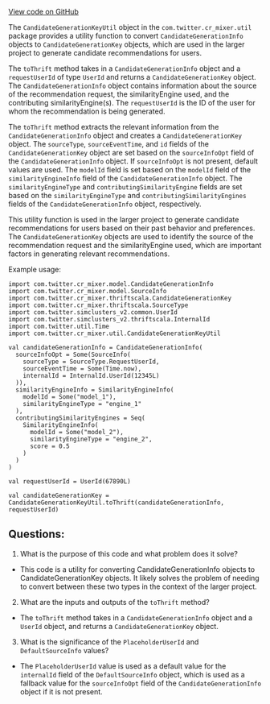 [View code on GitHub](https://github.com/misbahsy/the-algorithm/cr-mixer/server/src/main/scala/com/twitter/cr_mixer/util/CandidateGenerationKeyUtil.scala)

The `CandidateGenerationKeyUtil` object in the `com.twitter.cr_mixer.util` package provides a utility function to convert `CandidateGenerationInfo` objects to `CandidateGenerationKey` objects, which are used in the larger project to generate candidate recommendations for users. 

The `toThrift` method takes in a `CandidateGenerationInfo` object and a `requestUserId` of type `UserId` and returns a `CandidateGenerationKey` object. The `CandidateGenerationInfo` object contains information about the source of the recommendation request, the similarityEngine used, and the contributing similarityEngine(s). The `requestUserId` is the ID of the user for whom the recommendation is being generated. 

The `toThrift` method extracts the relevant information from the `CandidateGenerationInfo` object and creates a `CandidateGenerationKey` object. The `sourceType`, `sourceEventTime`, and `id` fields of the `CandidateGenerationKey` object are set based on the `sourceInfoOpt` field of the `CandidateGenerationInfo` object. If `sourceInfoOpt` is not present, default values are used. The `modelId` field is set based on the `modelId` field of the `similarityEngineInfo` field of the `CandidateGenerationInfo` object. The `similarityEngineType` and `contributingSimilarityEngine` fields are set based on the `similarityEngineType` and `contributingSimilarityEngines` fields of the `CandidateGenerationInfo` object, respectively. 

This utility function is used in the larger project to generate candidate recommendations for users based on their past behavior and preferences. The `CandidateGenerationKey` objects are used to identify the source of the recommendation request and the similarityEngine used, which are important factors in generating relevant recommendations. 

Example usage:

```
import com.twitter.cr_mixer.model.CandidateGenerationInfo
import com.twitter.cr_mixer.model.SourceInfo
import com.twitter.cr_mixer.thriftscala.CandidateGenerationKey
import com.twitter.cr_mixer.thriftscala.SourceType
import com.twitter.simclusters_v2.common.UserId
import com.twitter.simclusters_v2.thriftscala.InternalId
import com.twitter.util.Time
import com.twitter.cr_mixer.util.CandidateGenerationKeyUtil

val candidateGenerationInfo = CandidateGenerationInfo(
  sourceInfoOpt = Some(SourceInfo(
    sourceType = SourceType.RequestUserId,
    sourceEventTime = Some(Time.now),
    internalId = InternalId.UserId(12345L)
  )),
  similarityEngineInfo = SimilarityEngineInfo(
    modelId = Some("model_1"),
    similarityEngineType = "engine_1"
  ),
  contributingSimilarityEngines = Seq(
    SimilarityEngineInfo(
      modelId = Some("model_2"),
      similarityEngineType = "engine_2",
      score = 0.5
    )
  )
)

val requestUserId = UserId(67890L)

val candidateGenerationKey = CandidateGenerationKeyUtil.toThrift(candidateGenerationInfo, requestUserId)
```
## Questions: 
 1. What is the purpose of this code and what problem does it solve?
- This code is a utility for converting CandidateGenerationInfo objects to CandidateGenerationKey objects. It likely solves the problem of needing to convert between these two types in the context of the larger project.

2. What are the inputs and outputs of the `toThrift` method?
- The `toThrift` method takes in a `CandidateGenerationInfo` object and a `UserId` object, and returns a `CandidateGenerationKey` object.

3. What is the significance of the `PlaceholderUserId` and `DefaultSourceInfo` values?
- The `PlaceholderUserId` value is used as a default value for the `internalId` field of the `DefaultSourceInfo` object, which is used as a fallback value for the `sourceInfoOpt` field of the `CandidateGenerationInfo` object if it is not present.